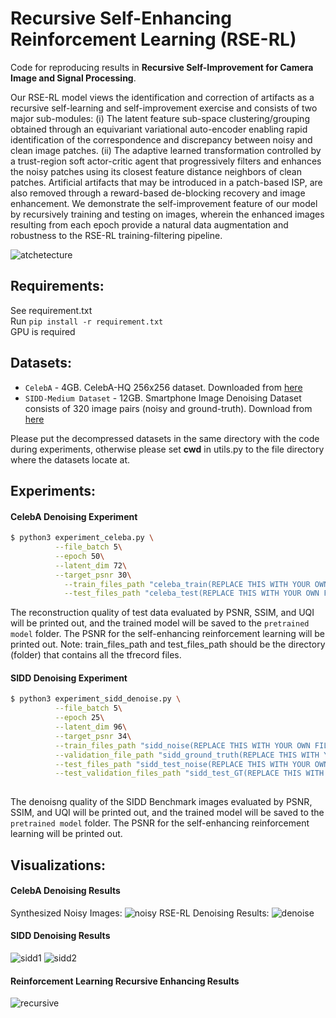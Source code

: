 # Recursive Self-Enhancing Reinforcement Learning (RSE-RL)
Code for reproducing results in **Recursive Self-Improvement for Camera Image and Signal Processing**.

Our RSE-RL model views the identification and correction of artifacts as a recursive self-learning and self-improvement exercise and consists of two major sub-modules: (i) The latent feature sub-space clustering/grouping obtained through an equivariant variational auto-encoder enabling rapid identification of the correspondence and discrepancy between noisy and clean image patches. (ii) The adaptive learned transformation controlled by a trust-region soft actor-critic agent that progressively filters and enhances the noisy patches using its closest feature distance neighbors of clean patches. Artificial artifacts that may be introduced in a patch-based ISP, are also removed through a reward-based de-blocking recovery and image enhancement.  We demonstrate the self-improvement feature of our model by recursively training and testing on images, wherein the enhanced images resulting from each epoch provide a natural data augmentation and robustness to the RSE-RL training-filtering pipeline.

![atchetecture](https://github.com/yunhaoyang234/RSE-RL/blob/main/figures/struct.png)

## Requirements:
See requirement.txt\
Run
`pip install -r requirement.txt` \
GPU is required

## Datasets:
- `CelebA` - 4GB. CelebA-HQ 256x256 dataset. Downloaded from [here](https://openaipublic.azureedge.net/glow-demo/data/celeba-tfr.tar)
- `SIDD-Medium Dataset` - 12GB. Smartphone Image Denoising Dataset consists of 320 image pairs (noisy and ground-truth). Download from [here](https://www.eecs.yorku.ca/~kamel/sidd/dataset.php)

Please put the decompressed datasets in the same directory with the code during experiments, otherwise please set **cwd** in utils.py to the file directory where the datasets locate at.

## Experiments:
#### CelebA Denoising Experiment
```bash
$ python3 experiment_celeba.py \
          --file_batch 5\
          --epoch 50\
          --latent_dim 72\
          --target_psnr 30\
    	    --train_files_path "celeba_train(REPLACE THIS WITH YOUR OWN FILE DIRECTORY)/"\
    	    --test_files_path "celeba_test(REPLACE THIS WITH YOUR OWN FILE DIRECTORY)/"
```
The reconstruction quality of test data evaluated by PSNR, SSIM, and UQI will be printed out, and the trained model will be saved to the `pretrained model` folder. The PSNR for the self-enhancing reinforcement learning will be printed out.
Note: train_files_path and test_files_path should be the directory (folder) that contains all the tfrecord files.

#### SIDD Denoising Experiment
```bash
$ python3 experiment_sidd_denoise.py \
          --file_batch 5\
          --epoch 25\
          --latent_dim 96\
          --target_psnr 34\
          --train_files_path "sidd_noise(REPLACE THIS WITH YOUR OWN FILE DIRECTORY)/"\
          --validation_file_path "sidd_ground_truth(REPLACE THIS WITH YOUR OWN FILE DIRECTORY)/"\
          --test_files_path "sidd_test_noise(REPLACE THIS WITH YOUR OWN FILE DIRECTORY)/"\
          --test_validation_files_path "sidd_test_GT(REPLACE THIS WITH YOUR OWN FILE DIRECTORY)/"
    	  
```
The denoisng quality of the SIDD Benchmark images evaluated by PSNR, SSIM, and UQI will be printed out, and the trained model will be saved to the `pretrained model` folder. The PSNR for the self-enhancing reinforcement learning will be printed out.

## Visualizations:
#### CelebA Denoising Results
Synthesized Noisy Images:
![noisy](https://github.com/yunhaoyang234/RSE-RL/blob/main/figures/noise_i.png)
RSE-RL Denoising Results:
![denoise](https://github.com/yunhaoyang234/RSE-RL/blob/main/figures/denoise.png)

#### SIDD Denoising Results
![sidd1](https://github.com/yunhaoyang234/RSE-RL/blob/main/figures/sidd2.png)
![sidd2](https://github.com/yunhaoyang234/RSE-RL/blob/main/figures/sidd3.png)

#### Reinforcement Learning Recursive Enhancing Results
![recursive](https://github.com/yunhaoyang234/RSE-RL/blob/main/figures/recursive_dif.png)

